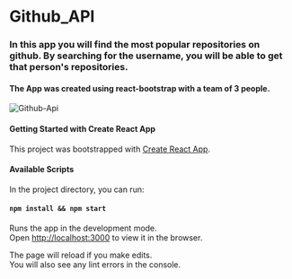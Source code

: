 

# Github_API

### In this app you will find the most popular repositories on github.  By searching for the username, you will be able to get that person's repositories.

#### The App was created using react-bootstrap with a team of 3 people.

![Github-Api](https://user-images.githubusercontent.com/74236869/133125857-3c103edf-dd54-485e-8460-c7b140b8b4e9.png)

#### Getting Started with Create React App

This project was bootstrapped with [Create React App](https://github.com/facebook/create-react-app).

#### Available Scripts

In the project directory, you can run:

#### `npm install && npm start`

Runs the app in the development mode.\
Open [http://localhost:3000](http://localhost:3000) to view it in the browser.

The page will reload if you make edits.\
You will also see any lint errors in the console.
